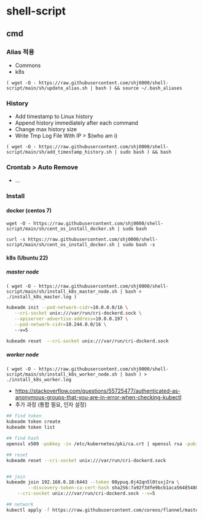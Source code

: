# shell-script

## cmd

### Alias 적용
* Commons
* k8s
```
( wget -O - https://raw.githubusercontent.com/shj0000/shell-script/main/sh/update_alias.sh | bash ) && source ~/.bash_aliases
```

### History
* Add timestamp to Linux history
* Append history immediately after each command
* Change max history size
* Write Tmp Log File With IP > $(who am i)
```
( wget -O - https://raw.githubusercontent.com/shj0000/shell-script/main/sh/add_timestamp_history.sh | sudo bash ) && bash
```

### Crontab > Auto Remove
* ...

### Install

#### docker (centos 7)
```
wget -O - https://raw.githubusercontent.com/shj0000/shell-script/main/sh/cent_os_install_docker.sh | sudo bash
```

```
curl -s https://raw.githubusercontent.com/shj0000/shell-script/main/sh/cent_os_install_docker.sh | sudo bash -s
```

#### k8s (Ubuntu 22)

##### master node
```
( wget -O - https://raw.githubusercontent.com/shj0000/shell-script/main/sh/install_k8s_master_node.sh | bash > ./install_k8s_master.log ) 
```
```bash
kubeadm init --pod-network-cidr=10.0.0.0/16 \
   --cri-socket unix:///var/run/cri-dockerd.sock \
   --apiserver-advertise-address=10.0.0.197 \
   --pod-network-cidr=10.244.0.0/16 \ 
   --v=5

kubeadm reset  --cri-socket unix:///var/run/cri-dockerd.sock


```


##### worker node
```
( wget -O - https://raw.githubusercontent.com/shj0000/shell-script/main/sh/install_k8s_worker_node.sh | bash ) > ./install_k8s_worker.log
```

* https://stackoverflow.com/questions/55725477/authenticated-as-anonymous-groups-that-you-are-in-error-when-checking-kubectl
* 추가 과정 (통합 필요, 인자 설정)
```bash
## find token
kubeadm token create
kubeadm token list

## find hash
openssl x509 -pubkey -in /etc/kubernetes/pki/ca.crt | openssl rsa -pubin -outform der 2>/dev/null | openssl dgst -sha256 -hex | sed 's/^.* //'

## reset 
kubeadm reset --cri-socket unix:///var/run/cri-dockerd.sock


## join
kubeadm join 192.168.0.18:6443 --token 08ypuq.0j42qn5l0tsxj2ra \
        --discovery-token-ca-cert-hash sha256:7a92f3dfe9bcb1aca564854801349e9b8b70a216fb5499e25ce2d7b071725cad \
	--cri-socket unix:///var/run/cri-dockerd.sock --v=5

## network
kubectl apply -f https://raw.githubusercontent.com/coreos/flannel/master/Documentation/kube-flannel.yml
```

